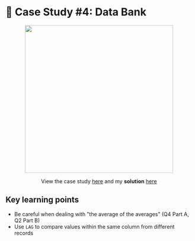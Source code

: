 # 🍕 Case Study #4: Data Bank
<p align="center">
<img width="400px"  src="https://8weeksqlchallenge.com/images/case-study-designs/4.png" />
</p>

<p align="center">
View the case study <a href="https://8weeksqlchallenge.com/case-study-4/">here</a> and my <b>solution</b> <a href="https://github.com/nguyennhatquan/8-Week-SQL-Challenge/blob/main/Case%20Study%20%234%20-%20Data%20Bank/Answers.md">here</a>
</p>

## **Key learning points**
* Be careful when dealing with "the average of the averages" (Q4 Part A, Q2 Part B)
* Use `LAG` to compare values within the same column from different records